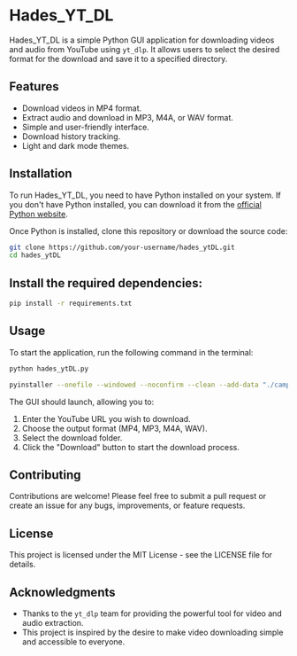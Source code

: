 # Hades_YT_DL

Hades_YT_DL is a simple Python GUI application for downloading videos and audio from YouTube using `yt_dlp`. It allows users to select the desired format for the download and save it to a specified directory.

## Features

- Download videos in MP4 format.
- Extract audio and download in MP3, M4A, or WAV format.
- Simple and user-friendly interface.
- Download history tracking.
- Light and dark mode themes.

## Installation

To run Hades_YT_DL, you need to have Python installed on your system. If you don't have Python installed, you can download it from the [official Python website](https://www.python.org/downloads/).

Once Python is installed, clone this repository or download the source code:

```bash
git clone https://github.com/your-username/hades_ytDL.git
cd hades_ytDL
```

## Install the required dependencies:
```bash
pip install -r requirements.txt
```
## Usage

To start the application, run the following command in the terminal:

```bash
python hades_ytDL.py
```

```bash
pyinstaller --onefile --windowed --noconfirm --clean --add-data "./campfire.ico;." --icon=./campfire.ico hades_ytDL.py
```


The GUI should launch, allowing you to:

1. Enter the YouTube URL you wish to download.
2. Choose the output format (MP4, MP3, M4A, WAV).
3. Select the download folder.
4. Click the "Download" button to start the download process.

## Contributing

Contributions are welcome! Please feel free to submit a pull request or create an issue for any bugs, improvements, or feature requests.

## License

This project is licensed under the MIT License - see the LICENSE file for details.

## Acknowledgments

- Thanks to the `yt_dlp` team for providing the powerful tool for video and audio extraction.
- This project is inspired by the desire to make video downloading simple and accessible to everyone.

